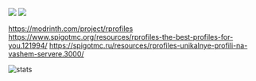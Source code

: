 [![](https://discord.com/api/guilds/1230390478596472842/widget.png)](https://discord.gg/4nwWUDswRU "Discord")
[![](https://img.shields.io/github/contributors/reallmerry/rProfile.svg)](https://github.com/reallmerry/rProfile/graphs/contributors "GitHub contributors")

https://modrinth.com/project/rprofiles
https://www.spigotmc.org/resources/rprofiles-the-best-profiles-for-you.121994/
https://spigotmc.ru/resources/rprofiles-unikalnye-profili-na-vashem-servere.3000/

![stats](https://bstats.org/signatures/bukkit/rProfiles.svg)
